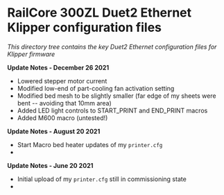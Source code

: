 # RailCore 300ZL Duet2 Ethernet Klipper configuration files

*This directory tree contains the key Duet2 Ethernet configuration files for Klipper firmware*

**Update Notes - December 26 2021**
- Lowered stepper motor current
- Modified low-end of part-cooling fan activation setting
- Modified bed mesh to be slightly smaller (far edge of my sheets were bent -- avoiding that 10mm area)
- Added LED light controls to START_PRINT and END_PRINT macros
- Added M600 macro (untested!)

**Update Notes - August 20 2021**
- Start Macro bed heater updates of my `printer.cfg`
- 
**Update Notes - June 20 2021**
- Initial upload of my `printer.cfg` still in commissioning state
-
